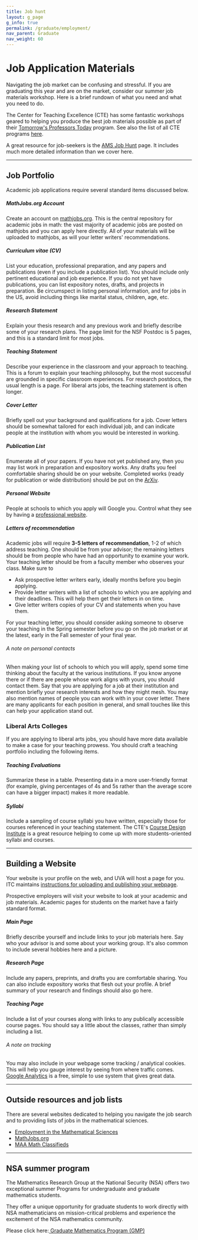 ```yaml
---
title: Job hunt
layout: g_page
g_info: true
permalink: /graduate/employment/
nav_parent: Graduate
nav_weight: 60
---
```


<h1 class="mb-3">Job Application Materials</h1>

Navigating the job market can be confusing and stressful. If you are
graduating this year and are on the market, consider our summer job materials
workshop. Here is a brief rundown of what you need and what you need to do.


The Center for Teaching Excellence (CTE) has some fantastic workshops geared to helping
you produce the best job materials possible as part of their <a href="http://cte.virginia.edu/programs/tomorrows-professor-today/">Tomorrow's
Professors Today</a> program. See also the list of all CTE programs [here](http://cte.virginia.edu/programs/).

A great resource for job-seekers is the <a href="http://www.ams.org/profession/employment-services/eims/eims-home">AMS Job Hunt</a> page. It includes much more
detailed information than we cover here.


---

## Job Portfolio

Academic job applications require several standard items discussed below.

##### MathJobs.org Account

Create an account on <a
href="https://mathjobs.org">mathjobs.org</a>. This is the central repository for
academic jobs in math: the vast majority of academic jobs are posted on
mathjobs and you can apply here directly. All of your materials will be
uploaded to mathjobs, as will your letter writers'
recommendations.

##### Curriculum vitae (CV)

List your education, professional
preparation, and any papers and publications (even if you include a
publication list). You should include only pertinent educational and job
experience. If you do not yet have publications, you can list expository
notes, drafts, and projects in preparation. Be circumspect in listing
personal information, and for jobs in the US, avoid including things
like marital status,
children, age, etc.

##### Research Statement

Explain your thesis
research and any previous work and briefly describe some of your
research plans. The page limit for the NSF Postdoc is 5 pages, and this
is a standard limit for most jobs.

##### Teaching Statement

Describe your experience
in the classroom and your approach to teaching. This is a forum to
explain your teaching philosophy, but the most successful are grounded
in specific classroom experiences. For research postdocs, the usual
length is a page. For liberal arts jobs, the teaching statement is often
longer.

##### Cover Letter

Briefly spell out your
background and qualifications for a job. Cover letters should be
somewhat tailored for each individual job, and can indicate people at
the institution with whom you would be interested in working.

##### Publication List

Enumerate all of your papers. If
you have not yet published any, then you may list work in preparation
and expository works. Any drafts you feel comfortable sharing should be
on your website. Completed works (ready for publication or wide
distribution) should be put on the <a
href="https://arxiv.org">ArXiv</a>.

##### Personal Website

People at schools to which you
apply will Google you. Control what they see by having a <a href="#Website">professional
website</a>.

##### Letters of recommendation

Academic jobs will require <b>3-5 letters of recommendation</b>, 1-2 of which
address teaching. One should be from your advisor; the remaining letters should
be from people who have had an opportunity to examine your work. Your teaching
letter should be from a faculty member who observes your class. Make sure to
<ul>
    <li>
        Ask prospective letter writers early, ideally months before you begin
        applying.
    </li>
    <li>
        Provide letter writers with a list of schools to which you are
        applying and their deadlines. This will help them get their letters in
        on time.
    </li>
    <li>
        Give letter writers copies of your CV and statements when you have them.
    </li>
</ul>
For your teaching letter, you should consider asking someone to observe your
teaching in the Spring semester before you go on the job market or at the
latest, early in the Fall semester of your final year.

###### A note on personal contacts

When making your list of schools to which you will apply, spend some time
thinking about the faculty at the various institutions. If you know anyone there
or if there are people whose work aligns with yours, you should contact them.
Say that you are applying for a job at their institution and mention briefly
your research interests and how they might mesh.
You may also mention names of people you can work with in your cover letter.
There are many applicants for
each position in general, and small touches like this can help your application
stand out.

### Liberal Arts Colleges

If you are applying to liberal arts jobs, you should have more data available to make a case for your teaching prowess. You should craft a teaching portfolio including the following items.

##### Teaching Evaluations

Summarize these in a table. Presenting data in a more user-friendly format (for example, giving percentages of 4s and 5s rather than the average score can have a bigger impact) makes it more readable.

##### Syllabi

Include a sampling of course syllabi you have written, especially those for courses referenced in your teaching statement. The CTE's [Course Design Institute](http://cte.virginia.edu/programs/course-design-institute/) is a great resource helping to come up with more students-oriented syllabi and courses.


---

<a name="Website"></a>
## Building a Website


Your website is your profile on the web, and UVA will host a page for you.
ITC maintains <a href="http://its.virginia.edu/homedir/web/">instructions for
uploading and publishing your webpage</a>.

Prospective employers will visit your website to look at your academic and job materials.
Academic pages for students on the market have a fairly standard format.

##### Main Page

Briefly describe yourself and
include links to your job materials here. Say who your advisor is and
some about your working group. It's also common to include several
hobbies here and a picture.

##### Research Page

Include any papers,
preprints, and drafts you are comfortable sharing. You can also include
expository works that flesh out your profile. A brief summary of your
research and findings should also go here.

##### Teaching Page

Include a list of your
courses along with links to any publically accessible course pages. You
should say a little about the classes, rather than simply including a
list.

###### A note on tracking

You may also include in your webpage some tracking / analytical cookies.
This will help you gauge interest by seeing from where traffic comes. <a
href="http://www.google.com/analytics/">Google Analytics</a> is a free, simple
to use system that gives great data.

---

## Outside resources and job lists

There are several websites dedicated to helping you navigate the job search and to providing lists of jobs in the mathematical sciences.

- <a href="http://eims.ams.org/">Employment in the Mathematical Sciences</a>
- <a href="http://www.mathjobs.org">MathJobs.org</a>
- <a href="http://www.mathclassifieds.org/home/index.cfm?site_id=1925">MAA Math Classifieds</a>

---

## NSA summer program

The Mathematics Research Group at the National Security (NSA) offers two exceptional summer Programs for undergraduate and graduate mathematics students.

They offer a unique opportunity for graduate students to work directly with NSA mathematicians on mission-critical problems and experience the excitement of the NSA mathematics community.

Please click here:<a href="{{ site.url }}/graduate/docs/DSP-GMP Info Sheets_2015 2.pdf">&nbsp;Graduate Mathematics Program (GMP)</a>
